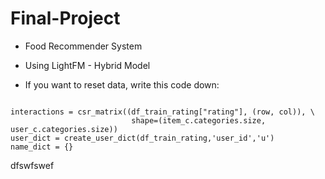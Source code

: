 # Final-Project

- Food Recommender System
- Using LightFM - Hybrid Model


- If you want to reset data, write this code down:

```

interactions = csr_matrix((df_train_rating["rating"], (row, col)), \
                           shape=(item_c.categories.size, user_c.categories.size))
user_dict = create_user_dict(df_train_rating,'user_id','u')
name_dict = {}
```
dfswfswef
